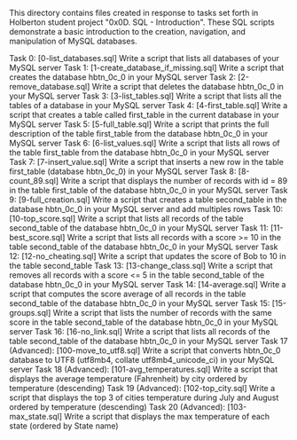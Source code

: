 This directory contains files created in response to tasks set forth in Holberton student project "0x0D. SQL - Introduction". These SQL scripts demonstrate a basic introduction to the creation, navigation, and manipulation of MySQL databases.

Task 0: [0-list_databases.sql]
Write a script that lists all databases of your MySQL server
Task 1: [1-create_database_if_missing.sql]
Write a script that creates the database hbtn_0c_0 in your MySQL server
Task 2: [2-remove_database.sql]
Write a script that deletes the database hbtn_0c_0 in your MySQL server
Task 3: [3-list_tables.sql]
Write a script that lists all the tables of a database in your MySQL server
Task 4: [4-first_table.sql]
Write a script that creates a table called first_table in the current database in your MySQL server
Task 5: [5-full_table.sql]
Write a script that prints the full description of the table first_table from the database hbtn_0c_0 in your MySQL server
Task 6: [6-list_values.sql]
Write a script that lists all rows of the table first_table from the database hbtn_0c_0 in your MySQL server
Task 7: [7-insert_value.sql]
Write a script that inserts a new row in the table first_table (database hbtn_0c_0) in your MySQL server
Task 8: [8-count_89.sql]
Write a script that displays the number of records with id = 89 in the table first_table of the database hbtn_0c_0 in your MySQL server
Task 9: [9-full_creation.sql]
Write a script that creates a table second_table in the database hbtn_0c_0 in your MySQL server and add multiples rows
Task 10: [10-top_score.sql]
Write a script that lists all records of the table second_table of the database hbtn_0c_0 in your MySQL server
Task 11: [11-best_score.sql]
Write a script that lists all records with a score >= 10 in the table second_table of the database hbtn_0c_0 in your MySQL server
Task 12: [12-no_cheating.sql]
Write a script that updates the score of Bob to 10 in the table second_table
Task 13: [13-change_class.sql]
Write a script that removes all records with a score <= 5 in the table second_table of the database hbtn_0c_0 in your MySQL server
Task 14: [14-average.sql]
Write a script that computes the score average of all records in the table second_table of the database hbtn_0c_0 in your MySQL server
Task 15: [15-groups.sql]
Write a script that lists the number of records with the same score in the table second_table of the database hbtn_0c_0 in your MySQL server
Task 16: [16-no_link.sql]
Write a script that lists all records of the table second_table of the database hbtn_0c_0 in your MySQL server
Task 17 (Advanced): [100-move_to_utf8.sql]
Write a script that converts hbtn_0c_0 database to UTF8 (utf8mb4, collate utf8mb4_unicode_ci) in your MySQL server
Task 18 (Advanced): [101-avg_temperatures.sql]
Write a script that displays the average temperature (Fahrenheit) by city ordered by temperature (descending)
Task 19 (Advanced): [102-top_city.sql]
Write a script that displays the top 3 of cities temperature during July and August ordered by temperature (descending)
Task 20 (Advanced): [103-max_state.sql]
Write a script that displays the max temperature of each state (ordered by State name)
